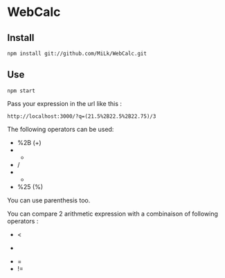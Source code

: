 # WebCalc

## Install

```
npm install git://github.com/MiLk/WebCalc.git
```

## Use

```
npm start
```

Pass your expression in the url like this :
```
http://localhost:3000/?q=(21.5%2B22.5%2B22.75)/3
```

The following operators can be used:
* %2B (+)
* -
* /
* *
* %25 (%)

You can use parenthesis too.

You can compare 2 arithmetic expression with a combinaison of following operators :
* <
* >
* =
* !=
